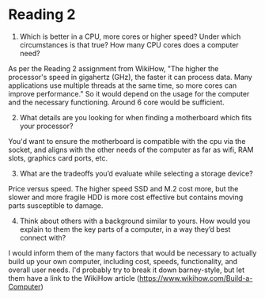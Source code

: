 # Reading 2 

1. Which is better in a CPU, more cores or higher speed? Under which circumstances is that true? How many CPU cores does a computer need?

As per the Reading 2 assignment from WikiHow, "The higher the processor's speed in gigahertz (GHz), the faster it can process data. Many applications use multiple threads at the same time, so more cores can improve performance." So it would depend on the usage for the computer and the necessary functioning.  Around 6 core would be sufficient.

2. What details are you looking for when finding a motherboard which fits your processor?

You'd want to ensure the motherboard is compatible with the cpu via the socket, and aligns with the other needs of the computer as far as wifi, RAM slots, graphics card ports, etc.

3. What are the tradeoffs you’d evaluate while selecting a storage device?

Price versus speed.  The higher speed SSD and M.2 cost more, but the slower and more fragile HDD is more cost effective but contains moving parts susceptible to damage.

4. Think about others with a background similar to yours. How would you explain to them the key parts of a computer, in a way they’d best connect with?

I would inform them of the many factors that would be necessary to actually build up your own computer, including cost, speeds, functionality, and overall user needs.  I'd probably try to break it down barney-style, but let them have a link to the WikiHow article (https://www.wikihow.com/Build-a-Computer)
